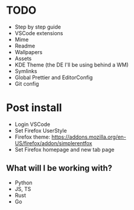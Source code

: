 # TODO

- Step by step guide
- VSCode extensions
- Mime
- Readme
- Wallpapers
- Assets
- KDE Theme (the DE I'll be using behind a WM)
- Symlinks
- Global Prettier and EditorConfig
- Git config

# Post install

- Login VSCode
- Set Firefox UserStyle
- Firefox theme: https://addons.mozilla.org/en-US/firefox/addon/simplerentfox
- Set Firefox homepage and new tab page

## What will I be working with?

- Python
- JS, TS
- Rust
- Go
